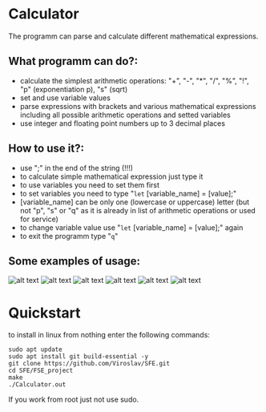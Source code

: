# Calculator
The programm can parse and calculate different mathematical expressions.


## What programm can do?:
- calculate the simplest arithmetic operations: "+", "-", "*", "/", "%", "!", "p" (exponentiation p), "s" (sqrt)
- set and use variable values
- parse expressions with brackets and various mathematical expressions including all possible arithmetic operations and setted variables
- use integer and floating point numbers up to 3 decimal places 

## How to use it?:
- use ";" in the end of the string (!!!)
- to calculate simple mathematical expression just type it
- to use variables you need to set them first
- to set variables you need to type "`let` [variable_name] = [value];"
- [variable_name] can be only one (lowercase or uppercase) letter (but not "p", "s" or "q" as it is already in list of arithmetic operations or used for service)
- to change variable value use "`let` [variable_name] = [value];" again
- to exit the programm type "`q`"

## Some examples of usage:

![alt text](https://github.com/Viroslav/SFE/blob/master/FSE_project/pictures/programm%20work%201.png)
![alt text](https://github.com/Viroslav/SFE/blob/master/FSE_project/pictures/programm%20work%202.png)
![alt text](https://github.com/Viroslav/SFE/blob/master/FSE_project/pictures/programm%20work%203.png)
![alt text](https://github.com/Viroslav/SFE/blob/master/FSE_project/pictures/programm%20work%204.png)
![alt text](https://github.com/Viroslav/SFE/blob/master/FSE_project/pictures/programm%20work%205.png)
![alt text](https://github.com/Viroslav/SFE/blob/master/FSE_project/pictures/programm%20work%206.png)

# Quickstart
 to install in linux from nothing
 enter the following commands:

```
sudo apt update
sudo apt install git build-essential -y
git clone https://github.com/Viroslav/SFE.git
cd SFE/FSE_project
make
./Calculator.out
```

If you work from root just not use sudo.
